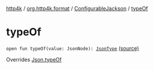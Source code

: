 [http4k](../../index.md) / [org.http4k.format](../index.md) / [ConfigurableJackson](index.md) / [typeOf](./type-of.md)

# typeOf

`open fun typeOf(value: JsonNode): `[`JsonType`](../-json-type/index.md) [(source)](https://github.com/http4k/http4k/blob/master/http4k-format-jackson/src/main/kotlin/org/http4k/format/ConfigurableJackson.kt#L25)

Overrides [Json.typeOf](../-json/type-of.md)

